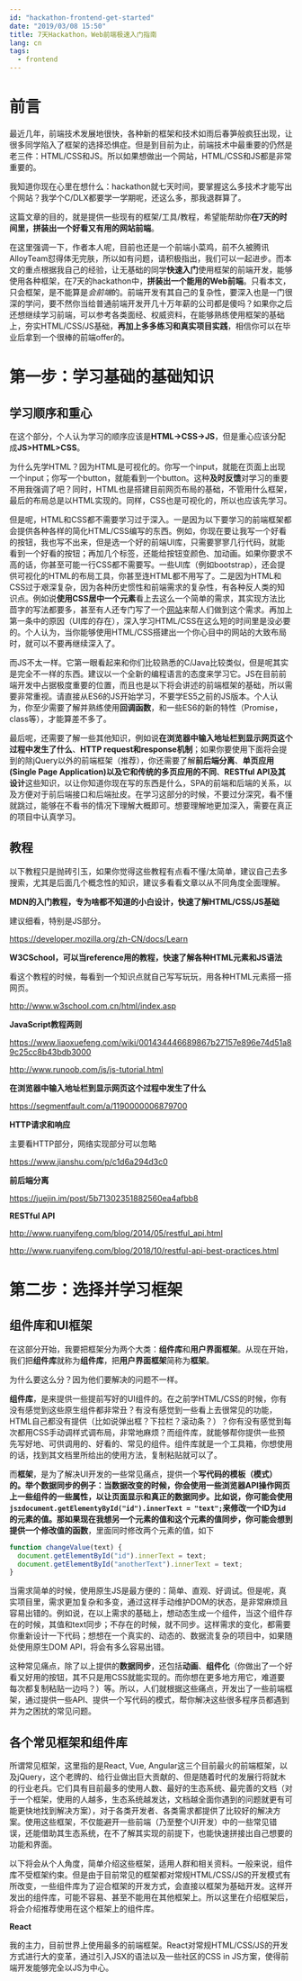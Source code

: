 ```yaml
---
id: "hackathon-frontend-get-started"
date: "2019/03/08 15:50"
title: 7天Hackathon，Web前端极速入门指南
lang: cn
tags:
  - frontend
---
```


# 前言

最近几年，前端技术发展地很快，各种新的框架和技术如雨后春笋般疯狂出现，让很多同学陷入了框架的选择恐惧症。但是到目前为止，前端技术中最重要的仍然是老三件：HTML/CSS和JS。所以如果想做出一个网站，HTML/CSS和JS都是非常重要的。

我知道你现在心里在想什么：hackathon就七天时间，要掌握这么多技术才能写出个网站？我学个C/DLX都要学一学期呢，还这么多，那我退群算了。

这篇文章的目的，就是提供一些现有的框架/工具/教程，希望能帮助你**在7天的时间里，拼装出一个好看又有用的网站前端**。

在这里强调一下，作者本人呢，目前也还是一个前端小菜鸡，前不久被腾讯AlloyTeam怼得体无完肤，所以如有问题，请积极指出，我们可以一起进步。而本文的重点根据我自己的经验，让无基础的同学**快速入门**使用框架的前端开发，能够使用各种框架，在7天的hackathon中，**拼装出一个能用的Web前端**。只看本文，只会框架，是不能算是*会前端*的。前端开发有其自己的复杂性，要深入也是一门很深的学问，要不然你当给普通前端开发开几十万年薪的公司都是傻吗？如果你之后还想继续学习前端，可以参考各类面经、权威资料，在能够熟练使用框架的基础上，夯实HTML/CSS/JS基础，**再加上多多练习和真实项目实践**，相信你可以在毕业后拿到一个很棒的前端offer的。

# 第一步：学习基础的基础知识

## 学习顺序和重心

在这个部分，个人认为学习的顺序应该是**HTML->CSS->JS**，但是重心应该分配成**JS>HTML>CSS**。

为什么先学HTML？因为HTML是可视化的。你写一个input，就能在页面上出现一个input；你写一个button，就能看到一个button。这种**及时反馈**对学习的重要不用我强调了吧？同时，HTML也是搭建目前网页布局的基础，不管用什么框架，最后的布局总是以HTML实现的。同样，CSS也是可视化的，所以也应该先学习。

但是呢，HTML和CSS都不需要学习过于深入。一是因为以下要学习的前端框架都会提供各种各样的简化HTML/CSS编写的东西。例如，你现在要让我写一个好看的按钮，我也写不出来，但是选一个好的前端UI库，只需要寥寥几行代码，就能看到一个好看的按钮；再加几个标签，还能给按钮变颜色、加动画。如果你要求不高的话，你甚至可能一行CSS都不需要写。一些UI库（例如bootstrap），还会提供可视化的HTML的布局工具，你甚至连HTML都不用写了。二是因为HTML和CSS过于艰深复杂，因为各种历史惯性和前端需求的复杂性，有各种反人类的知识点。例如说**使用CSS居中一个元素**看上去这么一个简单的需求，其实现方法比茴字的写法都要多，甚至有人还专门写了一个[网站](http://howtocenterincss.com/)来帮人们做到这个需求。再加上第一条中的原因（UI库的存在），深入学习HTML/CSS在这么短的时间里是没必要的。个人认为，当你能够使用HTML/CSS搭建出一个你心目中的网站的大致布局时，就可以不要再继续深入了。

而JS不太一样。它第一眼看起来和你们比较熟悉的C/Java比较类似，但是呢其实是完全不一样的东西。建议以一个全新的编程语言的态度来学习它。JS在目前前端开发中占据极度重要的位置，而且也是以下将会讲述的前端框架的基础，所以需要非常重视。请直接从ES6的JS开始学习，不要学ES5之前的JS版本。个人认为，你至少需要了解并熟练使用**回调函数**，和一些ES6的新的特性（Promise，class等），才能算差不多了。

最后呢，还需要了解一些其他知识，例如说**在浏览器中输入地址栏到显示网页这个过程中发生了什么**、**HTTP request和response机制**；如果你要使用下面将会提到的除jQuery以外的前端框架（推荐），你还需要了解**前后端分离**、**单页应用(Single Page Application)以及它和传统的多页应用的不同**、**RESTful API及其设计**这些知识，以让你知道你现在写的东西是什么，SPA的前端和后端的关系，以及方便对于前后端接口和后端扯皮。在学习这部分的时候，不要过分深究，看不懂就跳过，能够在不看书的情况下理解大概即可。想要理解地更加深入，需要在真正的项目中认真学习。

## 教程

以下教程只是抛砖引玉，如果你觉得这些教程有点看不懂/太简单，建议自己去多搜索，尤其是后面几个概念性的知识，建议多看看文章以从不同角度全面理解。

**MDN的入门教程，专为啥都不知道的小白设计，快速了解HTML/CSS/JS基础**

建议细看，特别是JS部分。

https://developer.mozilla.org/zh-CN/docs/Learn

**W3CSchool，可以当reference用的教程，快速了解各种HTML元素和JS语法**

看这个教程的时候，每看到一个知识点就自己写写玩玩，用各种HTML元素搭一搭网页。

http://www.w3school.com.cn/html/index.asp

**JavaScript教程两则**

https://www.liaoxuefeng.com/wiki/001434446689867b27157e896e74d51a89c25cc8b43bdb3000

http://www.runoob.com/js/js-tutorial.html

**在浏览器中输入地址栏到显示网页这个过程中发生了什么**

https://segmentfault.com/a/1190000006879700

**HTTP请求和响应**

主要看HTTP部分，网络实现部分可以忽略

https://www.jianshu.com/p/c1d6a294d3c0

**前后端分离**

https://juejin.im/post/5b71302351882560ea4afbb8

**RESTful API**

http://www.ruanyifeng.com/blog/2014/05/restful_api.html

http://www.ruanyifeng.com/blog/2018/10/restful-api-best-practices.html

# 第二步：选择并学习框架

## 组件库和UI框架

在这部分开始，我要把框架分为两个大类：**组件库**和**用户界面框架**。从现在开始，我们把**组件库**就称为**组件库**，把**用户界面框架**简称为**框架**。

为什么要这么分？因为他们要解决的问题不一样。

**组件库**，是来提供一些提前写好的UI组件的。在之前学HTML/CSS的时候，你有没有感觉到这些原生组件都非常丑？有没有感觉到一些看上去很常见的功能，HTML自己都没有提供（比如说弹出框？下拉栏？滚动条？）？你有没有感觉到每次都用CSS手动调样式调布局，非常地麻烦？而组件库，就能够帮你提供一些预先写好地、可供调用的、好看的、常见的组件。组件库就是一个工具箱，你想使用的话，找到其文档里所给出的使用方法，复制粘贴就可以了。

而**框架**，是为了解决UI开发的一些常见痛点，提供一个**写代码的模板（模式）**的。举个数据同步的例子：当数据改变的时候，你会使用一些浏览器API操作网页上一些组件的一些属性，以让页面显示和真正的数据同步。比如说，你可能会使用`js±document.getElementyById("id").innerText = "text";`来修改一个ID为`id`的元素的值。那如果现在我想另一个元素的值和这个元素的值同步，你可能会想到提供一个**修改值的函数**，里面同时修改两个元素的值，如下
```js
function changeValue(text) {
  document.getElementById("id").innerText = text;
  document.getElementById("anotherText").innerText = text;
}
```
当需求简单的时候，使用原生JS是最方便的：简单、直观、好调试。但是呢，真实项目里，需求更加复杂和多变，通过这样手动维护DOM的状态，是非常麻烦且容易出错的。例如说，在以上需求的基础上，想动态生成一个组件，当这个组件存在的时候，其值和text同步；不存在的时候，就不同步。这样需求的变化，都需要你重新设计一下代码；想想在一个真实的、动态的、数据流复杂的项目中，如果随处使用原生DOM API，将会有多么容易出错。

这种常见痛点，除了以上提供的**数据同步**，还包括**动画**、**组件化**（你做出了一个好看又好用的按钮，其不只是用CSS就能实现的。而你想在更多地方用它，难道要每次都复制粘贴一边吗？）等。所以，人们就根据这些痛点，开发出了一些前端框架，通过提供一些API、提供一个写代码的模式，帮你解决这些很多程序员都遇到并为之困扰的常见问题。

## 各个常见框架和组件库

所谓常见框架，这里指的是React, Vue, Angular这三个目前最火的前端框架，以及jQuery，这个老牌的、给行业做出巨大贡献的、但是随着时代的发展行将就木的行业老兵。它们具有目前最多的使用人数、最好的生态系统、最完善的文档（对于一个框架，使用的人越多，生态系统越发达，文档越全面你遇到的问题就更有可能更快地找到解决方案），对于各类开发者、各类需求都提供了比较好的解决方案。使用这些框架，不仅能避开一些前端（乃至整个UI开发）中的一些常见错误，还能借助其生态系统，在不了解其实现的前提下，也能快速拼接出自己想要的功能和界面。

以下将会从个人角度，简单介绍这些框架，适用人群和相关资料。一般来说，组件库不受框架约束。但是由于目前常见的框架都对常规HTML/CSS/JS的开发模式有所改变，一些组件库为了迎合框架的开发方式，会直接以框架为基础开发。这样开发出的组件库，可能不容易、甚至不能用在其他框架上。所以这里在介绍框架后，将会介绍推荐使用在这个框架上的组件库。

**React**

我的主力，目前世界上使用最多的前端框架。React对常规HTML/CSS/JS的开发方式进行大的变革，通过引入JSX的语法以及一些社区的CSS in JS方案，使得前端开发能够完全以JS为中心。
